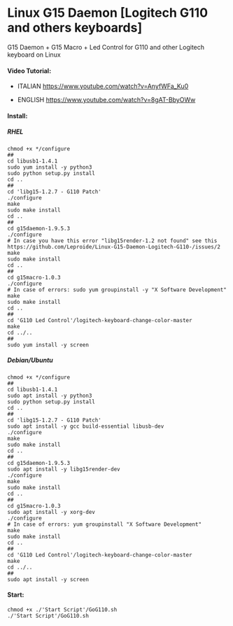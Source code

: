 # Linux G15 Daemon [Logitech G110 and others keyboards]
G15 Daemon + G15 Macro + Led Control for G110 and other Logitech keyboard on Linux 

#### Video Tutorial:

* ITALIAN https://www.youtube.com/watch?v=AnyfWFa_Ku0

* ENGLISH https://www.youtube.com/watch?v=8gAT-BbyOWw

#### Install:
##### RHEL
```shell
chmod +x */configure
##
cd libusb1-1.4.1
sudo yum install -y python3
sudo python setup.py install
cd ..
##
cd 'libg15-1.2.7 - G110 Patch'
./configure
make
sudo make install
cd ..
##
cd g15daemon-1.9.5.3
./configure
# In case you have this error "libg15render-1.2 not found" see this https://github.com/Leproide/Linux-G15-Daemon-Logitech-G110-/issues/2
make
sudo make install
cd ..
##
cd g15macro-1.0.3
./configure
# In case of errors: sudo yum groupinstall -y "X Software Development"
make
sudo make install
cd ..
##
cd 'G110 Led Control'/logitech-keyboard-change-color-master
make
cd ../..
##
sudo yum install -y screen
```
##### Debian/Ubuntu
```shell
chmod +x */configure
##
cd libusb1-1.4.1
sudo apt install -y python3
sudo python setup.py install
cd ..
##
cd 'libg15-1.2.7 - G110 Patch'
sudo apt install -y gcc build-essential libusb-dev
./configure
make
sudo make install
cd ..
##
cd g15daemon-1.9.5.3
sudo apt install -y libg15render-dev
./configure
make
sudo make install
cd ..
##
cd g15macro-1.0.3
sudo apt install -y xorg-dev
./configure
# In case of errors: yum groupinstall "X Software Development"
make
sudo make install
cd ..
##
cd 'G110 Led Control'/logitech-keyboard-change-color-master
make
cd ../..
##
sudo apt install -y screen
```

#### Start:
```shell
chmod +x ./'Start Script'/GoG110.sh
./'Start Script'/GoG110.sh
```
